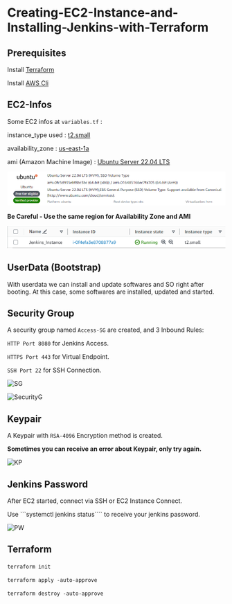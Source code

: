 # Creating-EC2-Instance-and-Installing-Jenkins-with-Terraform

## Prerequisites

Install [Terraform](https://developer.hashicorp.com/terraform/tutorials/aws-get-started/install-cli)

Install [AWS Cli](https://docs.aws.amazon.com/cli/latest/userguide/getting-started-install.html)

## EC2-Infos

Some EC2 infos at ``` variables.tf ``` :

instance_type used : [t2.small](https://aws.amazon.com/pt/ec2/instance-types/t2/)

availability_zone : [us-east-1a](https://aws.amazon.com/pt/about-aws/global-infrastructure/regions_az/)

ami (Amazon Machine Image) : [Ubuntu Server 22.04 LTS](https://docs.aws.amazon.com/pt_br/AWSEC2/latest/UserGuide/AMIs.html)

![AMI](Images/AMI.png)

**Be Careful - Use the same region for Availability Zone and AMI**

![EC2-Created](Images/EC2_Created.png)

## UserData (Bootstrap)

With userdata we can install and update softwares and SO right after booting.
At this case, some softwares are installed, updated and started.

## Security Group

A security group named ```Access-SG``` are created, and 3 Inbound Rules:

```HTTP Port 8080``` for Jenkins Access.

```HTTPS Port 443``` for Virtual Endpoint.

```SSH Port 22``` for SSH Connection.

![SG](Images/SG_Created.png)

![SecurityG](Images/SecurityG.png)

## Keypair

A Keypair with ```RSA-4096``` Encryption method is created.

**Sometimes you can receive an error about Keypair, only try again.**

![KP](Images/KeyPair_Created.png)

## Jenkins Password

After EC2 started, connect via SSH or EC2 Instance Connect.

Use ```systemctl jenkins status```` to receive your jenkins password.

![PW](Images/JenkinsPW.png)

## Terraform

```terraform init``` 

```terraform apply -auto-approve ```

```terraform destroy -auto-approve ```

